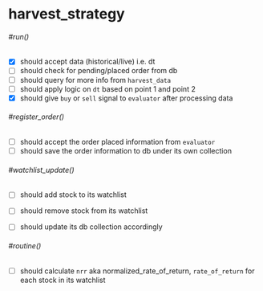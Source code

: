 # harvest_strategy

###### #run()
- [x] should accept data (historical/live) i.e. dt
- [ ] should check for pending/placed order from db
- [ ] should query for more info from `harvest_data` 
- [ ] should apply logic on `dt` based on point 1 and point 2
- [x] should give `buy` or `sell` signal to `evaluator` after processing data

###### #register_order()
- [ ] should accept the order placed information from `evaluator`
- [ ] should save the order information to db under its own collection

###### #watchlist_update()
- [ ] should add stock to its watchlist
- [ ] should remove stock from its watchlist
- [ ] should update its db collection accordingly


###### #routine()
- [ ] should calculate `nrr` aka normalized_rate_of_return, `rate_of_return` for each stock in its watchlist

